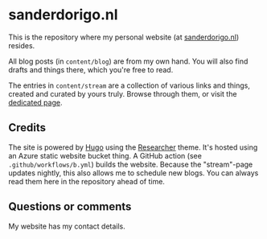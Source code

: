 # sanderdorigo.nl

This is the repository where my personal website (at [sanderdorigo.nl](https://www.sanderdorigo.nl/)) resides.

All blog posts (in `content/blog`) are from my own hand. You will also find drafts and things there, which you're free to read.

The entries in `content/stream` are a collection of various links and things, created and curated by yours truly. Browse through them, or visit the [dedicated page](https://www.sanderdorigo.nl/stream).

## Credits

The site is powered by [Hugo](https://gohugo.io/) using the [Researcher](https://github.com/ojroques/hugo-researcher) theme. It's hosted using an Azure static website bucket thing. A GitHub action (see `.github/workflows/b.yml`) builds the website. Because the "stream"-page updates nightly, this also allows me to schedule new blogs. You can always read them here in the repository ahead of time.

## Questions or comments

My website has my contact details.
